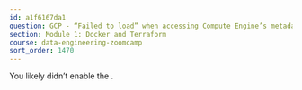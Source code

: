 ```yaml
---
id: a1f6167da1
question: GCP - “Failed to load” when accessing Compute Engine’s metadata section (e.g., to add a SSH key)
section: Module 1: Docker and Terraform
course: data-engineering-zoomcamp
sort_order: 1470
---
```


You likely didn’t enable the .

